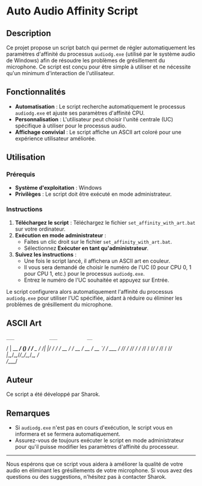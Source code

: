 # Auto Audio Affinity Script

## Description

Ce projet propose un script batch qui permet de régler automatiquement les paramètres d'affinité du processus `audiodg.exe` (utilisé par le système audio de Windows) afin de résoudre les problèmes de grésillement du microphone. Ce script est conçu pour être simple à utiliser et ne nécessite qu'un minimum d'interaction de l'utilisateur.

## Fonctionnalités

- **Automatisation** : Le script recherche automatiquement le processus `audiodg.exe` et ajuste ses paramètres d'affinité CPU.
- **Personnalisation** : L'utilisateur peut choisir l'unité centrale (UC) spécifique à utiliser pour le processus audio.
- **Affichage convivial** : Le script affiche un ASCII art coloré pour une expérience utilisateur améliorée.

## Utilisation

### Prérequis

- **Système d'exploitation** : Windows
- **Privilèges** : Le script doit être exécuté en mode administrateur.

### Instructions

1. **Téléchargez le script** : Téléchargez le fichier `set_affinity_with_art.bat` sur votre ordinateur.
2. **Exécution en mode administrateur** :
   - Faites un clic droit sur le fichier `set_affinity_with_art.bat`.
   - Sélectionnez **Exécuter en tant qu'administrateur**.
3. **Suivez les instructions** :
   - Une fois le script lancé, il affichera un ASCII art en couleur.
   - Il vous sera demandé de choisir le numéro de l'UC (0 pour CPU 0, 1 pour CPU 1, etc.) pour le processus `audiodg.exe`.
   - Entrez le numéro de l'UC souhaitée et appuyez sur Entrée.

Le script configurera alors automatiquement l'affinité du processus `audiodg.exe` pour utiliser l'UC spécifiée, aidant à réduire ou éliminer les problèmes de grésillement du microphone.

## ASCII Art

    ___             ___           __     
   /   | __  ______/ (_)___  ____/ /___ _
  / /| |/ / / / __  / / __ \/ __  / __ `/
 / ___ / /_/ / /_/ / / /_/ / /_/ / /_/ / 
/_/  |_\__,_/\__,_/_/\____/\__,_/\__, /  
                                /____/   

## Auteur

Ce script a été développé par Sharok.

## Remarques

- Si `audiodg.exe` n'est pas en cours d'exécution, le script vous en informera et se fermera automatiquement.
- Assurez-vous de toujours exécuter le script en mode administrateur pour qu'il puisse modifier les paramètres d'affinité du processeur.

---

Nous espérons que ce script vous aidera à améliorer la qualité de votre audio en éliminant les grésillements de votre microphone. Si vous avez des questions ou des suggestions, n'hésitez pas à contacter Sharok.
